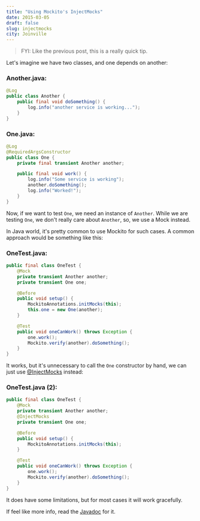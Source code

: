 ```yaml
---
title: "Using Mockito's InjectMocks"
date: 2015-03-05
draft: false
slug: injectmocks
city: Joinville
---
```


> FYI: Like the previous post, this is a really quick tip.

Let's imagine we have two classes, and one depends on another:

### Another.java:

```java
@Log
public class Another {
    public final void doSomething() {
        log.info("another service is working...");
    }
}
```

### One.java:

```java
@Log
@RequiredArgsConstructor
public class One {
    private final transient Another another;

    public final void work() {
        log.info("Some service is working");
        another.doSomething();
        log.info("Worked!");
    }
}
```

Now, if we want to test `One`, we need an instance of `Another`. While we are testing `One`, we don't really care about `Another`, so, we use a Mock instead.

In Java world, it's pretty common to use Mockito for such cases. A common approach would be something like this:

### OneTest.java:

```java
public final class OneTest {
    @Mock
    private transient Another another;
    private transient One one;

    @Before
    public void setup() {
        MockitoAnnotations.initMocks(this);
        this.one = new One(another);
    }

    @Test
    public void oneCanWork() throws Exception {
        one.work();
        Mockito.verify(another).doSomething();
    }
}
```

It works, but it's unnecessary to call the `One` constructor by hand, we can just use [@InjectMocks](https://static.javadoc.io/org.mockito/mockito-core/2.5.0/org/mockito/InjectMocks.html) instead:

### OneTest.java (2):

```java
public final class OneTest {
    @Mock
    private transient Another another;
    @InjectMocks
    private transient One one;

    @Before
    public void setup() {
        MockitoAnnotations.initMocks(this);
    }

    @Test
    public void oneCanWork() throws Exception {
        one.work();
        Mockito.verify(another).doSomething();
    }
}
```

It does have some limitations, but for most cases it will work gracefully.

If feel like more info, read the [Javadoc](https://static.javadoc.io/org.mockito/mockito-core/2.5.0/org/mockito/InjectMocks.html) for it.
